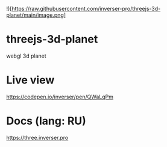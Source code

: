 !)[https://raw.githubusercontent.com/inverser-pro/threejs-3d-planet/main/image.png]
# threejs-3d-planet
webgl 3d planet

# Live view
https://codepen.io/inverser/pen/QWaLqPm

# Docs (lang: RU)

https://three.inverser.pro
